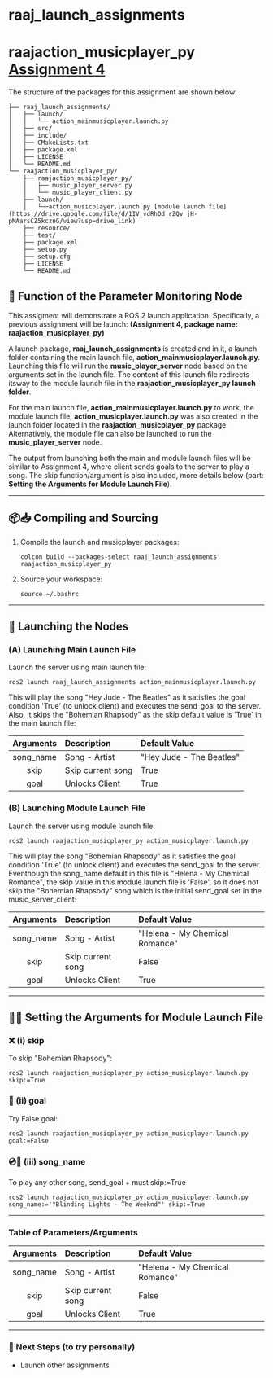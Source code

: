 # raaj_launch_assignments
# raajaction_musicplayer_py [Assignment 4](https://drive.google.com/drive/folders/1nNTVydTa8pca48yisPm4VLgv3AgVeqIX?usp=drive_link)

The structure of the packages for this assignment are shown below:

```
├── raaj_launch_assignments/
│   ├── launch/
│   │   └── action_mainmusicplayer.launch.py
│   ├── src/
│   ├── include/
│   ├── CMakeLists.txt
│   ├── package.xml
│   ├── LICENSE
│   └── README.md
└── raajaction_musicplayer_py/
    ├── raajaction_musicplayer_py/
    │   ├── music_player_server.py
    │   └── music_player_client.py
    ├── launch/
    │	└──action_musicplayer.launch.py [module launch file](https://drive.google.com/file/d/1IV_vdRhOd_rZQv_jH-pMAarsCZ5kcznG/view?usp=drive_link)
    ├── resource/
    ├── test/
    ├── package.xml
    ├── setup.py
    ├── setup.cfg
    ├── LICENSE
    └── README.md
```
## 🎯️ Function of the Parameter Monitoring Node
This assigment will demonstrate a ROS 2 launch application. Specifically, 
a previous assignment will be launch:
**(Assignment 4, package name: raajaction_musicplayer_py)**

A launch package, **raaj_launch_assignments** is created and in it, a launch
folder containing the main launch file, **action_mainmusicplayer.launch.py**.
Launching this file will run the **music_player_server** node based on the
arguments set in the launch file. The content of this launch file redirects
itsway to the module launch file in the **raajaction_musicplayer_py launch folder**.

For the main launch file, **action_mainmusicplayer.launch.py** to work, the module launch 
file, **action_musicplayer.launch.py** was also created in the launch folder located in the 
**raajaction_musicplayer_py** package. Alternatively, the module file can also be launched
to run the **music_player_server** node. 

The output from launching both the main and module launch files will be similar
to Assignment 4, where client sends goals to the server to play a song. The skip
function/argument is also included, more details below (part: **Setting the Arguments for Module Launch File**).

------------------------------------------------------------------------

## 📦️📥️ Compiling and Sourcing 

1.  Compile the launch and musicplayer packages:

    ```
    colcon build --packages-select raaj_launch_assignments raajaction_musicplayer_py
    ```

2.  Source your workspace:

    ```
    source ~/.bashrc
    ```
    
------------------------------------------------------------------------

## 🚀 Launching the Nodes
### (A) Launching Main Launch File

Launch the server using main launch file:

    ros2 launch raaj_launch_assignments action_mainmusicplayer.launch.py
    
This will play the song "Hey Jude - The Beatles" as it satisfies the 
goal condition 'True' (to unlock client) and executes the send_goal 
to the server. Also, it skips the "Bohemian Rhapsody" as the skip 
default value is 'True' in the main launch file:
    
| Arguments | Description | Default Value |
| :---: | :--- | :--- |
| song_name | Song - Artist | "Hey Jude - The Beatles" |
| skip | Skip current song | True |
| goal | Unlocks Client | True |
    
    
### (B) Launching Module Launch File  

Launch the server using module launch file:

    ros2 launch raajaction_musicplayer_py action_musicplayer.launch.py
    
This will play the song "Bohemian Rhapsody" as it 
satisfies the goal condition 'True' (to unlock client) and 
executes the send_goal to the server. Eventhough the song_name 
default in this file is "Helena - My Chemical Romance", the skip
value in this module launch file is 'False', so it does not skip 
the "Bohemian Rhapsody" song which is the initial send_goal set in
the music_server_client:
    
| Arguments | Description | Default Value |
| :---: | :--- | :--- |
| song_name | Song - Artist | "Helena - My Chemical Romance" |
| skip | Skip current song | False |
| goal | Unlocks Client | True |
    
------------------------------------------------------------------------

## 🎸️🎵️ Setting the Arguments for Module Launch File


### ❌️ (i) skip

To skip "Bohemian Rhapsody":

    ros2 launch raajaction_musicplayer_py action_musicplayer.launch.py skip:=True


### 🥅️ (ii) goal

Try False goal:

    ros2 launch raajaction_musicplayer_py action_musicplayer.launch.py goal:=False
    

### 💿️🎵️ (iii) song_name

To play any other song, send_goal + must skip:=True

    ros2 launch raajaction_musicplayer_py action_musicplayer.launch.py song_name:='"Blinding Lights - The Weeknd"' skip:=True

------------------------------------------------------------------------
### Table of Parameters/Arguments

| Arguments | Description | Default Value |
| :---: | :--- | :--- |
| song_name | Song - Artist | "Helena - My Chemical Romance" |
| skip | Skip current song | False |
| goal | Unlocks Client | True |
    
------------------------------------------------------------------------

### 🔮 Next Steps (to try personally)

-   Launch other assignments
